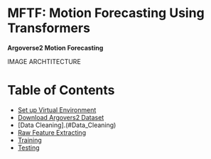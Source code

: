 # MFTF: Motion Forecasting Using Transformers
**Argoverse2 Motion Forecasting**

IMAGE  ARCHTITECTURE 

Table of Contents
=================
  * [Set up Virtual Environment](#Set_up__Virtual_Environment)
  * [Download Argovers2 Dataset](#Download_Argovers2_Dataset)
  * [Data Cleaning].(#Data_Cleaning)
  * [Raw Feature Extracting](#prepare-data-argoverse-motion-forecasting)
  * [Training](#training)
  * [Testing](#testing)

